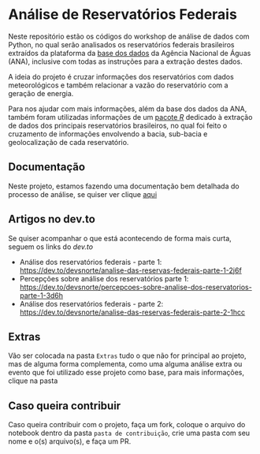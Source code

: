 # Análise de Reservatórios Federais

Neste repositório estão os códigos do workshop de análise de dados com Python, no qual serão analisados os reservatórios federais brasileiros extraídos da plataforma da [base dos dados](https://basedosdados.org/dataset/fc7e9d13-714d-42c1-8986-bd2a3108e208?table=31415e13-ba3d-4fe0-ba27-0242ee076f7f) da Agência Nacional de Águas (ANA), inclusive com todas as instruções para a extração destes dados.

A ideia do projeto é cruzar informações dos reservatórios com dados meteorológicos e também relacionar a vazão do reservatório com a geração de energia.

Para nos ajudar com mais informações, além da base dos dados da ANA, também foram utilizadas informações de um [pacote _R_](https://github.com/brunomioto/reservatoriosBR) dedicado à extração de dados dos principais reservatórios brasileiros, no qual foi feito o cruzamento de informações envolvendo a bacia, sub-bacia e geolocalização de cada reservatório.

## Documentação

Neste projeto, estamos fazendo uma documentação bem detalhada do processo de análise, se quiser ver clique [aqui](https://flint-texture-e2f.notion.site/An-lise-de-recursos-h-dricos-6d430a9618054bc1b8cd6f213cad6e3c)


## Artigos no dev.to

Se quiser acompanhar o que está acontecendo de forma mais curta, seguem os links do _dev.to_

- Análise dos reservatórios federais - parte 1: https://dev.to/devsnorte/analise-das-reservas-federais-parte-1-2j6f
- Percepções sobre análise dos reservatórios parte 1: https://dev.to/devsnorte/percepcoes-sobre-analise-dos-reservatorios-parte-1-3d6h
- Análise dos reservatórios federais - parte 2: https://dev.to/devsnorte/analise-das-reservas-federais-parte-2-1hcc

## Extras

Vão ser colocada na pasta `Extras` tudo o que não for principal ao projeto, mas de alguma forma complementa, como uma alguma análise extra ou evento que foi utilizado esse projeto como base, para mais informações, clique na pasta


## Caso queira contribuir

Caso queira contribuir com o projeto, faça um fork, coloque o arquivo do notebook dentro da pasta `pasta de contribuição`, crie uma pasta com seu nome e o(s) arquivo(s), e faça um PR.
